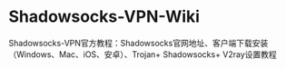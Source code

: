# Shadowsocks-VPN-Wiki
Shadowsocks-VPN官方教程：Shadowsocks官网地址、客户端下载安装（Windows、Mac、iOS、安卓）、Trojan+ Shadowsocks+ V2ray设置教程
